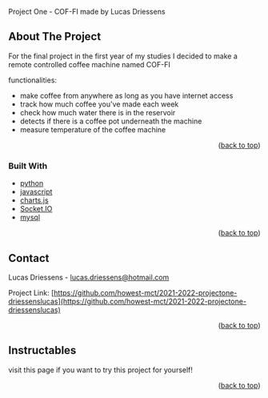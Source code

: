 <div id="top"></div>

Project One - COF-FI
made by Lucas Driessens



<!-- ABOUT THE PROJECT -->
## About The Project



For the final project in the first year of my studies I decided to make a remote controlled coffee machine named COF-FI

functionalities:
* make coffee from anywhere as long as you have internet access
* track how much coffee you've made each week
* check how much water there is in the reservoir
* detects if there is a coffee pot underneath the machine
* measure temperature of the coffee machine


<p align="right">(<a href="#top">back to top</a>)</p>



### Built With

* [python](https://www.python.org/)
* [javascript](https://www.javascript.com/)
* [charts.js](https://www.chartjs.org/)
* [Socket.IO](https://socket.io/)
* [mysql](https://www.mysql.com/)


<p align="right">(<a href="#top">back to top</a>)</p>


<!-- CONTACT -->
## Contact

Lucas Driessens - lucas.driessens@hotmail.com

Project Link: [https://github.com/howest-mct/2021-2022-projectone-driessenslucas](https://github.com/howest-mct/2021-2022-projectone-driessenslucas)

<p align="right">(<a href="#top">back to top</a>)</p>


## Instructables
visit this page if you want to try this project for yourself!

<p align="right">(<a href="#top">back to top</a>)</p>
